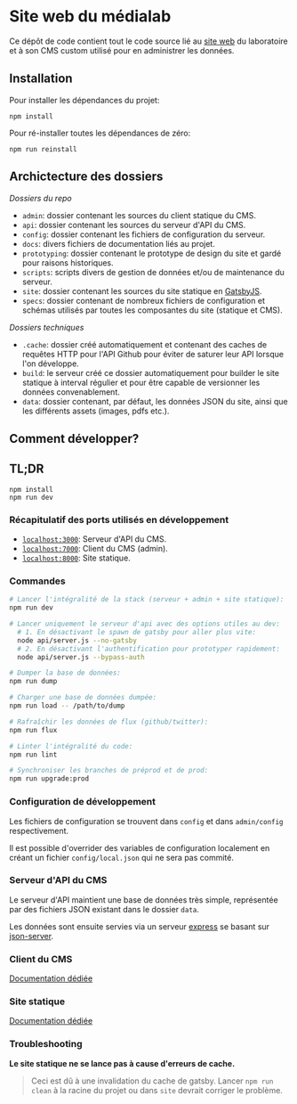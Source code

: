 # Site web du médialab

Ce dépôt de code contient tout le code source lié au [site web](https://medialab.sciencespo.fr) du laboratoire et à son CMS custom utilisé pour en administrer les données.

## Installation

Pour installer les dépendances du projet:

```
npm install
```

Pour ré-installer toutes les dépendances de zéro:

```
npm run reinstall
```

## Archictecture des dossiers

*Dossiers du repo*

* `admin`: dossier contenant les sources du client statique du CMS.
* `api`: dossier contenant les sources du serveur d'API du CMS.
* `config`: dossier contenant les fichiers de configuration du serveur.
* `docs`: divers fichiers de documentation liés au projet.
* `prototyping`: dossier contenant le prototype de design du site et gardé pour raisons historiques.
* `scripts`: scripts divers de gestion de données et/ou de maintenance du serveur.
* `site`: dossier contenant les sources du site statique en [GatsbyJS](https://www.gatsbyjs.org/).
* `specs`: dossier contenant de nombreux fichiers de configuration et schémas utilisés par toutes les composantes du site (statique et CMS).

*Dossiers techniques*

* `.cache`: dossier créé automatiquement et contenant des caches de requêtes HTTP pour l'API Github pour éviter de saturer leur API lorsque l'on développe.
* `build`: le serveur créé ce dossier automatiquement pour builder le site statique à interval régulier et pour être capable de versionner les données convenablement.
* `data`: dossier contenant, par défaut, les données JSON du site, ainsi que les différents assets (images, pdfs etc.).

## Comment développer?

## TL;DR

```
npm install
npm run dev
```

### Récapitulatif des ports utilisés en développement

* [`localhost:3000`](http://localhost:3000): Serveur d'API du CMS.
* [`localhost:7000`](http://localhost:7000): Client du CMS (admin).
* [`localhost:8000`](http://localhost:8000): Site statique.

### Commandes

```bash
# Lancer l'intégralité de la stack (serveur + admin + site statique):
npm run dev

# Lancer uniquement le serveur d'api avec des options utiles au dev:
  # 1. En désactivant le spawn de gatsby pour aller plus vite:
  node api/server.js --no-gatsby
  # 2. En désactivant l'authentification pour prototyper rapidement:
  node api/server.js --bypass-auth

# Dumper la base de données:
npm run dump

# Charger une base de données dumpée:
npm run load -- /path/to/dump

# Rafraîchir les données de flux (github/twitter):
npm run flux

# Linter l'intégralité du code:
npm run lint

# Synchroniser les branches de préprod et de prod:
npm run upgrade:prod
```

### Configuration de développement

Les fichiers de configuration se trouvent dans `config` et dans `admin/config` respectivement.

Il est possible d'overrider des variables de configuration localement en créant un fichier `config/local.json` qui ne sera pas commité.

### Serveur d'API du CMS

Le serveur d'API maintient une base de données très simple, représentée par des fichiers JSON existant dans le dossier `data`.

Les données sont ensuite servies via un serveur [express](https://expressjs.com/fr/) se basant sur [json-server](https://github.com/typicode/json-server).

### Client du CMS

[Documentation dédiée](admin/README.md)

### Site statique

[Documentation dédiée](site/README.md)

### Troubleshooting

**Le site statique ne se lance pas à cause d'erreurs de cache.**

> Ceci est dû à une invalidation du cache de gatsby. Lancer `npm run clean` à la racine du projet ou dans `site` devrait corriger le problème.
